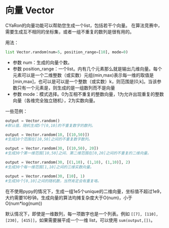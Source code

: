 # 向量 Vector
CYaRon的向量功能可以帮助您生成一个list，包括若干个向量。
在算法竞赛中，需要生成互不相同的坐标集，或者一组不重复的数列是很有用的。

用法：
```python
list Vector.random(num=5, position_range=[10], mode=0)
```
- 参数 num：生成的向量个数。
- 参数 position_range：一个list。内有几个元素那么就是输出几维向量。每个元素可以是一个二维整数（或实数）元组(min,max)表示每一维的取值是[min,max]，也可以是可以是一个整数（或实数）k，则范围是[0,k]。当该参数只有一个元素是，则生成的是一组数列而不是向量
- 参数 mode：模式选择。0为互相不重复的整数向量，1为允许出现重复的整数向量（各维完全独立随机），2为实数向量。


一些范例：
```python
output = Vector.random()
#默认值，随机生成5个[0,10]的不重复数字的数列。

output = Vector.random(10, [(10,50)])
#生成10个范围在[10,50]之间的不重复数字数列。

output = Vector.random(30, [(10,50), 20])
#生成30个第一维范围[10,50]之间、第二维范围在[0,20]之间的不重复的二维向量。

output = Vector.random(30, [(1,10), (1,10), (1,10)], 2)
#生成30个每一维范围[1,10]之间的三维实数向量。

output = Vector.random(30, [10], 1)
#生成30个[0,10]之间的随机数，当然肯定会有重复咯。
```
在不使用pypy的情况下，生成一组1e5个unique的二维向量，坐标值不超过1e9，大约需要10秒钟。生成向量的算法均摊复杂度大于O(num)，小于O(num*log(num))

默认情况下，即使是一维数列，每一项数字也是一个列表。例如 `[[7], [110], [230], [415]]`，如果需要展平成一个一维 list，可以使用 `sum(output,[])`。